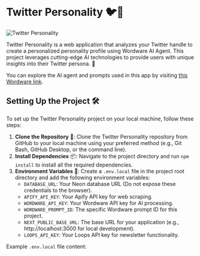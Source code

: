 # Twitter Personality 🐦🧠

![Twitter Personality](https://twitter-personality.wordware.ai/social/og.png)

Twitter Personality is a web application that analyzes your Twitter handle to create a personalized personality profile using Wordware AI Agent. This project leverages cutting-edge AI technologies to provide users with unique insights into their Twitter persona. 🚀

You can explore the AI agent and prompts used in this app by visiting [this Wordware link](https://app.wordware.ai/share/9d647046-a84b-4b9f-9fc1-7ee32a5b6f0b/playground).

## Setting Up the Project 🛠️

To set up the Twitter Personality project on your local machine, follow these steps:

1. **Clone the Repository** 📂: Clone the Twitter Personality repository from GitHub to your local machine using your preferred method (e.g., Git Bash, GitHub Desktop, or the command line).
2. **Install Dependencies** 📦: Navigate to the project directory and run `npm install` to install all the required dependencies.
3. **Environment Variables** 🔐: Create a `.env.local` file in the project root directory and add the following environment variables:
   - `DATABASE_URL`: Your Neon database URL (Do not expose these credentials to the browser).
   - `APIFY_API_KEY`: Your Apify API key for web scraping.
   - `WORDWARE_API_KEY`: Your Wordware API key for AI processing.
   - `WORDWARE_PROMPT_ID`: The specific Wordware prompt ID for this project.
   - `NEXT_PUBLIC_BASE_URL`: The base URL for your application (e.g., http://localhost:3000 for local development).
   - `LOOPS_API_KEY`: Your Loops API key for newsletter functionality.

Example `.env.local` file content:
